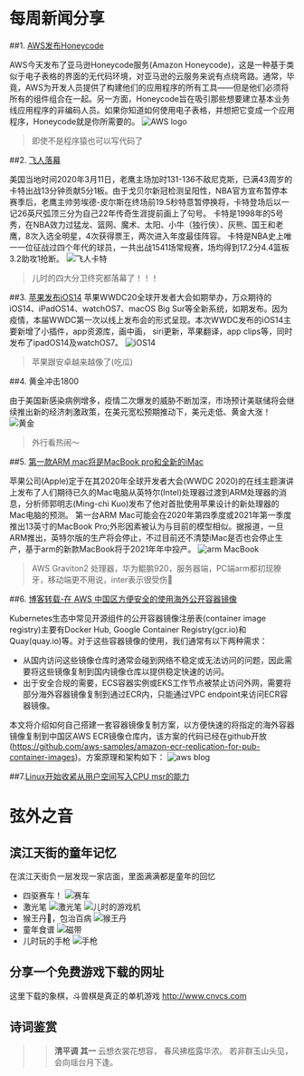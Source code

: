 # 每周新闻分享

##1.  [AWS发布Honeycode](https://techcrunch.com/2020/06/24/why-aws-built-a-no-code-tool/)

AWS今天发布了亚马逊Honeycode服务(Amazon Honeycode)，这是一种基于类似于电子表格的界面的无代码环境，对亚马逊的云服务来说有点绕弯路。通常，毕竟，AWS为开发人员提供了构建他们的应用程序的所有工具——但是他们必须将所有的组件组合在一起。另一方面，Honeycode旨在吸引那些想要建立基本业务线应用程序的非编码人员。如果你知道如何使用电子表格，并想把它变成一个应用程序，Honeycode就是你所需要的。
![AWS logo](https://i.loli.net/2020/06/26/EYyJQ3MRFDfXUPA.jpg)

> 即使不是程序猿也可以写代码了


##2. [飞人落幕](http://m.zhibo8.cc/news/web/nba/2020-06-25/5ef4a65926974.htm?key=20200626003058)

美国当地时间2020年3月11日，老鹰主场加时131-136不敌尼克斯，已满43周岁的卡特出战13分钟贡献5分1板。由于戈贝尔新冠检测呈阳性，NBA官方宣布暂停本赛季后，老鹰主帅劳埃德-皮尔斯在终场前19.5秒特意暂停换将，卡特登场后以一记26英尺弧顶三分为自己22年传奇生涯提前画上了句号。
卡特是1998年的5号秀，在NBA效力过猛龙、篮网、魔术、太阳、小牛（独行侠）、灰熊、国王和老鹰，8次入选全明星，4次获得票王，两次进入年度最佳阵容。
卡特是NBA史上唯一一位征战过四个年代的球员，一共出战1541场常规赛，场均得到17.2分4.4篮板3.2助攻1抢断。
![飞人卡特](https://i.loli.net/2020/06/26/YgzEUtpFQ4OX2Ck.jpg)

> 儿时的四大分卫终究都落幕了！！！

##3. [苹果发布iOS14](https://mp.weixin.qq.com/s/z5olLorJa0g61a96lP1d2A)
苹果WWDC20全球开发者大会如期举办，万众期待的iOS14、iPadOS14、watchOS7、macOS Big Sur等全新系统，如期发布。因为疫情，本届WWDC第一次以线上发布会的形式呈现。本次WWDC发布的iOS14主要新增了小插件，app资源库，画中画， siri更新，苹果翻译，app clips等，同时发布了ipadOS14及watchOS7。
![iOS14](https://i.loli.net/2020/06/26/52uvOiwog8flYVA.jpg)

> 苹果跟安卓越来越像了(吃瓜)

##4. 黄金冲击1800

由于美国新感染病例增多，疫情二次爆发的威胁不断加深，市场预计美联储将会继续推出新的经济刺激政策，在美元宽松预期推动下，美元走低、黄金大涨！
![黄金](https://i.loli.net/2020/06/26/JWQDA916zdtiLnr.jpg)

> 外行看热闹～


##5. [第一款ARM mac将是MacBook pro和全新的iMac](https://www.theverge.com/2020/6/21/21298607/first-arm-mac-macbook-pro-imac-ming-chi-kuo-wwdc-2020)

苹果公司(Apple)定于在其2020年全球开发者大会(WWDC 2020)的在线主题演讲上发布了人们期待已久的Mac电脑从英特尔(Intel)处理器过渡到ARM处理器的消息，分析师郭明志(Ming-chi Kuo)发布了他对首批使用苹果设计的新处理器的Mac电脑的预测。
第一台ARM Mac可能会在2020年第四季度或2021年第一季度推出13英寸的MacBook Pro;外形因素被认为与目前的模型相似。据报道，一旦ARM推出，英特尔版的生产将会停止，不过目前还不清楚iMac是否也会停止生产，基于arm的新款MacBook将于2021年年中投产。
![arm MacBook](https://i.loli.net/2020/06/26/wy9x2ucCfEi5l16.jpg)

> AWS Graviton2 处理器，华为鲲鹏920，服务器端，PC端arm都初现獠牙，移动端更不用说，inter表示很受伤🤕


##6. [博客转载-在 AWS 中国区方便安全的使用海外公开容器镜像](https://aws.amazon.com/cn/blogs/china/convenient-and-safe-use-of-overseas-public-container-images-in-aws-china/)

Kubernetes生态中常见开源组件的公开容器镜像注册表(container image registry)主要有Docker Hub, Google Container Registry(gcr.io)和Quay(quay.io)等。对于这些容器镜像的使用，我们通常有以下两种需求：

* 从国内访问这些镜像仓库时通常会碰到网络不稳定或无法访问的问题，因此需要将这些镜像复制到国内镜像仓库以提供稳定快速的访问。
*  出于安全合规的需要，ECS容器实例或EKS工作节点被禁止访问外网，需要将部分海外容器镜像复制到通过ECR内，只能通过VPC endpoint来访问ECR容器镜像。

本文将介绍如何自己搭建一套容器镜像复制方案，以方便快速的将指定的海外容器镜像复制到中国区AWS ECR镜像仓库内，该方案的代码已经在github开放 (https://github.com/aws-samples/amazon-ecr-replication-for-pub-container-images)。方案原理和架构如下：
![aws blog](https://i.loli.net/2020/06/26/uVitghWzOqwDYP7.jpg)


##7.[Linux开始收紧从用户空间写入CPU msr的能力](https://www.phoronix.com/scan.php?page=news_item&px=Linux-Filter-Tightening-MSRs)


# 弦外之音
## 滨江天街的童年记忆

在滨江天街负一层发现一家店面，里面满满都是童年的回忆

* 四驱赛车！
![赛车](https://i.loli.net/2020/06/26/H5tpIfLdzXYyi6u.jpg)
* 激光笔
![激光笔](https://i.loli.net/2020/06/26/isju2q5EC37V9rF.jpg)
![儿时的游戏机](https://i.loli.net/2020/06/26/LBt8rTyVQYnGv7P.jpg)
* 猴王丹🐶，包治百病
![猴王丹](https://i.loli.net/2020/06/26/uQ8wXNHcdebZynB.jpg)
* 童年食谱
![磁带](https://i.loli.net/2020/06/26/hid6S4VjqontGMz.jpg)
* 儿时玩的手枪
![手枪](https://i.loli.net/2020/06/26/K1CAeqt3l4NyEQi.jpg)

## 分享一个免费游戏下载的网址

这里下载的象棋，斗兽棋是真正的单机游戏
http://www.cnvcs.com

## 诗词鉴赏
>> **清平调 其一**
云想衣裳花想容，
春风拂槛露华浓。
若非群玉山头见，
会向瑶台月下逢。




